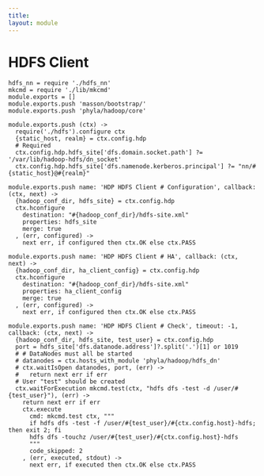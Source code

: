 ```yaml
---
title: 
layout: module
---
```


# HDFS Client

    hdfs_nn = require './hdfs_nn'
    mkcmd = require './lib/mkcmd'
    module.exports = []
    module.exports.push 'masson/bootstrap/'
    module.exports.push 'phyla/hadoop/core'

    module.exports.push (ctx) ->
      require('./hdfs').configure ctx
      {static_host, realm} = ctx.config.hdp
      # Required
      ctx.config.hdp.hdfs_site['dfs.domain.socket.path'] ?= '/var/lib/hadoop-hdfs/dn_socket'
      ctx.config.hdp.hdfs_site['dfs.namenode.kerberos.principal'] ?= "nn/#{static_host}@#{realm}"

    module.exports.push name: 'HDP HDFS Client # Configuration', callback: (ctx, next) ->
      {hadoop_conf_dir, hdfs_site} = ctx.config.hdp
      ctx.hconfigure
        destination: "#{hadoop_conf_dir}/hdfs-site.xml"
        properties: hdfs_site
        merge: true
      , (err, configured) ->
        next err, if configured then ctx.OK else ctx.PASS

    module.exports.push name: 'HDP HDFS Client # HA', callback: (ctx, next) ->
      {hadoop_conf_dir, ha_client_config} = ctx.config.hdp
      ctx.hconfigure
        destination: "#{hadoop_conf_dir}/hdfs-site.xml"
        properties: ha_client_config
        merge: true
      , (err, configured) ->
        next err, if configured then ctx.OK else ctx.PASS

    module.exports.push name: 'HDP HDFS Client # Check', timeout: -1, callback: (ctx, next) ->
      {hadoop_conf_dir, hdfs_site, test_user} = ctx.config.hdp
      port = hdfs_site['dfs.datanode.address']?.split('.')[1] or 1019
      # # DataNodes must all be started
      # datanodes = ctx.hosts_with_module 'phyla/hadoop/hdfs_dn'
      # ctx.waitIsOpen datanodes, port, (err) ->
      #   return next err if err
      # User "test" should be created
      ctx.waitForExecution mkcmd.test(ctx, "hdfs dfs -test -d /user/#{test_user}"), (err) ->
        return next err if err
        ctx.execute
          cmd: mkcmd.test ctx, """
          if hdfs dfs -test -f /user/#{test_user}/#{ctx.config.host}-hdfs; then exit 2; fi
          hdfs dfs -touchz /user/#{test_user}/#{ctx.config.host}-hdfs
          """
          code_skipped: 2
        , (err, executed, stdout) ->
          next err, if executed then ctx.OK else ctx.PASS


